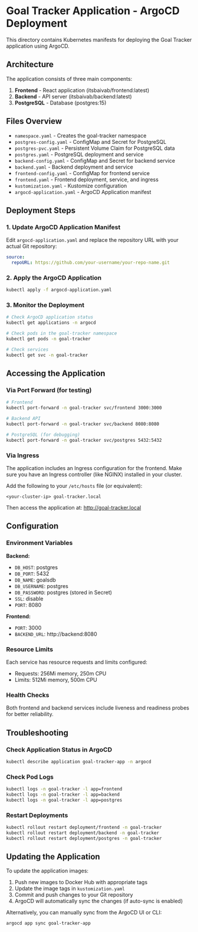 # Goal Tracker Application - ArgoCD Deployment

This directory contains Kubernetes manifests for deploying the Goal Tracker application using ArgoCD.

## Architecture

The application consists of three main components:

1. **Frontend** - React application (itsbaivab/frontend:latest)
2. **Backend** - API server (itsbaivab/backend:latest)
3. **PostgreSQL** - Database (postgres:15)

## Files Overview

- `namespace.yaml` - Creates the goal-tracker namespace
- `postgres-config.yaml` - ConfigMap and Secret for PostgreSQL
- `postgres-pvc.yaml` - Persistent Volume Claim for PostgreSQL data
- `postgres.yaml` - PostgreSQL deployment and service
- `backend-config.yaml` - ConfigMap and Secret for backend service
- `backend.yaml` - Backend deployment and service
- `frontend-config.yaml` - ConfigMap for frontend service
- `frontend.yaml` - Frontend deployment, service, and ingress
- `kustomization.yaml` - Kustomize configuration
- `argocd-application.yaml` - ArgoCD Application manifest

## Deployment Steps

### 1. Update ArgoCD Application Manifest

Edit `argocd-application.yaml` and replace the repository URL with your actual Git repository:

```yaml
source:
  repoURL: https://github.com/your-username/your-repo-name.git
```

### 2. Apply the ArgoCD Application

```bash
kubectl apply -f argocd-application.yaml
```

### 3. Monitor the Deployment

```bash
# Check ArgoCD application status
kubectl get applications -n argocd

# Check pods in the goal-tracker namespace
kubectl get pods -n goal-tracker

# Check services
kubectl get svc -n goal-tracker
```

## Accessing the Application

### Via Port Forward (for testing)

```bash
# Frontend
kubectl port-forward -n goal-tracker svc/frontend 3000:3000

# Backend API
kubectl port-forward -n goal-tracker svc/backend 8080:8080

# PostgreSQL (for debugging)
kubectl port-forward -n goal-tracker svc/postgres 5432:5432
```

### Via Ingress

The application includes an Ingress configuration for the frontend. Make sure you have an Ingress controller (like NGINX) installed in your cluster.

Add the following to your `/etc/hosts` file (or equivalent):
```
<your-cluster-ip> goal-tracker.local
```

Then access the application at: http://goal-tracker.local

## Configuration

### Environment Variables

**Backend:**
- `DB_HOST`: postgres
- `DB_PORT`: 5432
- `DB_NAME`: goalsdb
- `DB_USERNAME`: postgres
- `DB_PASSWORD`: postgres (stored in Secret)
- `SSL`: disable
- `PORT`: 8080

**Frontend:**
- `PORT`: 3000
- `BACKEND_URL`: http://backend:8080

### Resource Limits

Each service has resource requests and limits configured:
- Requests: 256Mi memory, 250m CPU
- Limits: 512Mi memory, 500m CPU

### Health Checks

Both frontend and backend services include liveness and readiness probes for better reliability.

## Troubleshooting

### Check Application Status in ArgoCD

```bash
kubectl describe application goal-tracker-app -n argocd
```

### Check Pod Logs

```bash
kubectl logs -n goal-tracker -l app=frontend
kubectl logs -n goal-tracker -l app=backend
kubectl logs -n goal-tracker -l app=postgres
```

### Restart Deployments

```bash
kubectl rollout restart deployment/frontend -n goal-tracker
kubectl rollout restart deployment/backend -n goal-tracker
kubectl rollout restart deployment/postgres -n goal-tracker
```

## Updating the Application

To update the application images:

1. Push new images to Docker Hub with appropriate tags
2. Update the image tags in `kustomization.yaml`
3. Commit and push changes to your Git repository
4. ArgoCD will automatically sync the changes (if auto-sync is enabled)

Alternatively, you can manually sync from the ArgoCD UI or CLI:

```bash
argocd app sync goal-tracker-app
```
